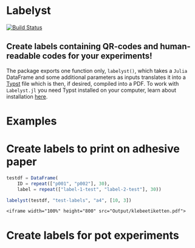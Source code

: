 # Labelyst

[![Build Status](https://github.com/emanuel-kopp/Labelyst.jl/actions/workflows/CI.yml/badge.svg?branch=main)](https://github.com/emanuel-kopp/Labelyst.jl/actions/workflows/CI.yml?query=branch%3Amain)

## Create labels containing QR-codes and human-readable codes for your experiments!

The package exports one function only, `labelyst()`, which takes a `Julia` DataFrame and some additional parameters as inputs translates it into a [Typst](https://typst.app/) file which is then, if desired, compiled into a PDF. To work with `Labelyst.jl` you need Typst installed on your computer, learn about installation [here](https://github.com/typst/typst).

# Examples
# Create labels to print on adhesive paper

```julia
testdf = DataFrame(
    ID = repeat(["p001", "p002"], 30),
    label = repeat(["label-1-test", "label-2-test"], 30))

labelyst(testdf, "test-labels", "a4", [10, 3])
```
```@raw html
<iframe width="100%" height="800" src="Output/klebeetiketten.pdf">
```


# Create labels for pot experiments